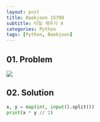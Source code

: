 ```yaml
---
layout: post
title: Baekjoon 15700
subtitle: 타일 채우기 4
categories: Python
tags: [Python, Baekjoon]
---
```


## 01. Problem

<img src="https://github.com/WoojinJeonkr/WoojinJeonkr.github.io/blob/main/assets/images/post_image/baekjoon_15700.png?raw=true">

## 02. Solution

```Python
x, y = map(int, input().split())
print(x * y // 2)
```
